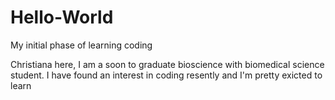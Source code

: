 # Hello-World
My initial phase of learning coding 

Christiana here, I am a soon to graduate bioscience with biomedical science student.
I have found an interest in coding resently and I'm pretty exicted to learn
